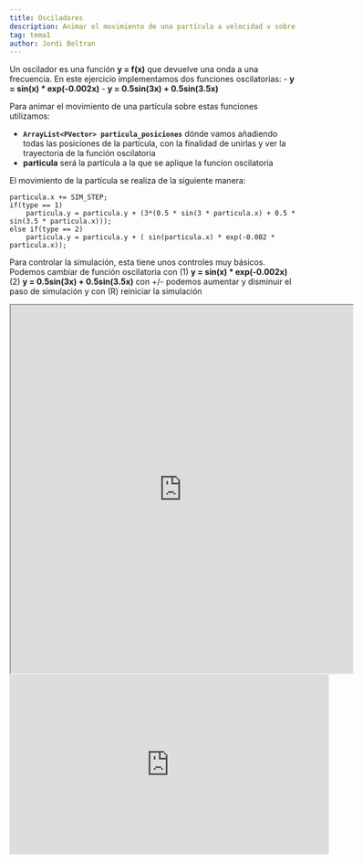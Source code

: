 ```yaml
---
title: Osciladores
description: Animar el movimiento de una partícula a velocidad v sobre las dos funciones oscilatorias.
tag: tema1
author: Jordi Beltran
---
```

Un oscilador es una función **y = f(x)** que devuelve una onda a una frecuencia. En este ejercicio implementamos dos funciones oscilatorias:
    - **y = sin(x) * exp(-0.002x)**
    - **y = 0.5sin(3x) + 0.5sin(3.5x)**

 Para animar el movimiento de una partícula sobre estas funciones utilizamos:
 - **````ArrayList<PVector> particula_posiciones````** dónde vamos añadiendo todas las posiciones de la partícula, con la finalidad de unirlas y ver la trayectoria de la función oscilatoria
 - **particula** será la partícula a la que se aplique la funcion oscilatoria

El movimiento de la partícula se realiza de la siguiente manera:
```
particula.x += SIM_STEP;
if(type == 1)
    particula.y = particula.y + (3*(0.5 * sin(3 * particula.x) + 0.5 *  sin(3.5 * particula.x)));
else if(type == 2)
    particula.y = particula.y + ( sin(particula.x) * exp(-0.002 * particula.x));
```
Para controlar la simulación, esta tiene unos controles muy básicos. Podemos cambiar de función oscilatoria con (1) **y = sin(x) * exp(-0.002x)** (2) **y = 0.5sin(3x) + 0.5sin(3.5x)** con +/- podemos aumentar y disminuir el paso de simulación y con (R) reiniciar la simulación

<div align="center">

<iframe src="https://editor.p5js.org/beltranj/full/bj4AXu49z" width="600" height="645"></iframe>

<br>

<iframe width="560" height="315" src="https://www.youtube.com/embed/urubeJxCnVs?si=uC40ecXSOUxmYPlu" title="YouTube video player" frameborder="0" allow="accelerometer; autoplay; clipboard-write; encrypted-media; gyroscope; picture-in-picture; web-share" referrerpolicy="strict-origin-when-cross-origin" allowfullscreen></iframe>

</div>